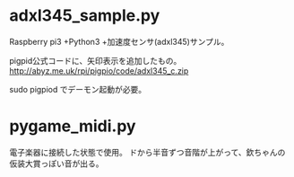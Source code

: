 # adxl345_sample.py
Raspberry pi3 +Python3 +加速度センサ(adxl345)サンプル。

pigpid公式コードに、矢印表示を追加したもの。
http://abyz.me.uk/rpi/pigpio/code/adxl345_c.zip

sudo pigpiod でデーモン起動が必要。


# pygame_midi.py
電子楽器に接続した状態で使用。
ドから半音ずつ音階が上がって、欽ちゃんの仮装大賞っぽい音が出る。
